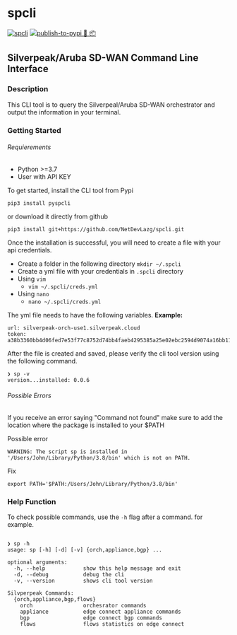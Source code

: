 # spcli 
[![spcli](https://github.com/ipHeaders/spcli/actions/workflows/install_spcli.yml/badge.svg)](https://github.com/ipHeaders/spcli/actions/workflows/install_spcli.yml)
[![publish-to-pypi 🐍 📦](https://github.com/ipHeaders/spcli/actions/workflows/publish-to-pypi.yml/badge.svg)](https://github.com/ipHeaders/spcli/actions/workflows/publish-to-pypi.yml)

## Silverpeak/Aruba SD-WAN Command Line Interface

### Description
This CLI tool is to query the Silverpeal/Aruba SD-WAN orchestrator and output the information in your terminal.


### Getting Started
###### Requierements
* Python >=3.7
* User with API KEY

To get started, install the CLI tool from Pypi 

`pip3 install pyspcli`

or download it directly from github

`pip3 install git+https://github.com/NetDevLazg/spcli.git`

Once the installation is successful, you will need to create a file with your api credentials.

* Create a folder in the following directory `mkdir ~/.spcli`
* Create a yml file with your credentials in `.spcli` directory
* Using `vim` 
   * `vim ~/.spcli/creds.yml`
* Using `nano`
   * `nano ~/.spcli/creds.yml`

The yml file needs to have the following variables.
**Example:**
```
url: silverpeak-orch-use1.silverpeak.cloud
token: a38b3360bb4d06fed7e53f77c8752d74bb4faeb4295385a25e02ebc2594d9074a16bb115fce4d4dc9826d824950504b6d23373
```

After the file is created and saved, please verify the cli tool version using the following command.
```
❯ sp -v
version...installed: 0.0.6
```

###### Possible Errors
If you receive an error saying "Command not found" make sure to add the location where the package is installed to your $PATH

Possible error
```
WARNING: The script sp is installed in '/Users/John/Library/Python/3.8/bin' which is not on PATH.
```

Fix
```
export PATH='$PATH:/Users/John/Library/Python/3.8/bin'
```

### Help Function

To check possible commands, use the `-h` flag after a command. for example.
```

❯ sp -h
usage: sp [-h] [-d] [-v] {orch,appliance,bgp} ...

optional arguments:
  -h, --help            show this help message and exit
  -d, --debug           debug the cli
  -v, --version         shows cli tool version

Silvperpeak Commands:
  {orch,appliance,bgp,flows}
    orch                orchesrator commands
    appliance           edge connect appliance commands
    bgp                 edge connect bgp commands
    flows               flows statistics on edge connect

```

